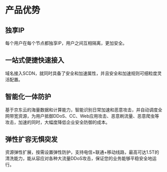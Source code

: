 # 产品优势

## 独享IP

每个用户在每个节点都独享IP，用户之间互相隔离，更加安全。

## 一站式便捷快速接入

域名接入SCDN，就同时具备了安全和加速属性，并且安全和加速规则可细粒度灵活配置。

## 智能化一体防护

基于京东云的海量数据和计算能力，智能识别日常加速和恶意攻击，并自动调度全网带宽资源，为用户抵御DDoS、CC、Web应用攻击、恶意刷流量、恶意爬虫等攻击，加速的同时，大幅度降低企业安全防御的成本。

## 弹性扩容无惧突发

资源弹性扩展，按需设置弹性防护，支持电信+联通+移动线路，最高可达1.5T的清洗能力，能从容应对各种大流量DDoS攻击，保证您的业务能够平稳安全地运行。